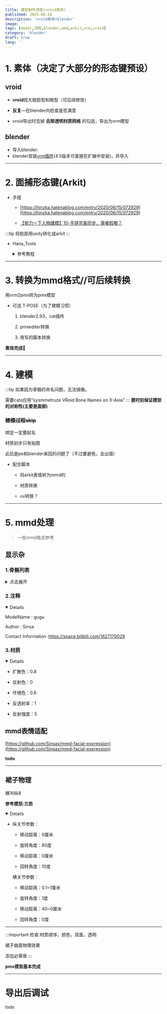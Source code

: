 ```yaml
---
title: 模型制作流程(vroid素体)
published: 2025-08-24
description: 'vroid素体+blender'
image: ''
tags: [model,流程,blender,mmd,arkit,vrm,vroid]
category: 'blender'
draft: true 
lang: ''
---
```


# 1. 素体（决定了大部分的形态键预设）

## vroid
- **vroid**捏大致脸型和眼型（可后续修改）

- **反复**—在blender内检查是否满意

- vroid导出时去掉 **去除透明材质网格** 的勾选，导出为vrm模型

## blender
- 导入blender:
- blender安装[vrm插件](https://github.com/saturday06/VRM-Addon-for-Blender)(4.5版本可直接在扩展中安装)，并导入

<!-- **vroid2pmx**--要求骨骼名不变（Tpose->Apose，angle:35°） -->

---

# 2. 面捕形态键(Arkit)

- 手搓

    - [https://hinzka.hatenablog.com/entry/2020/06/15/072929](https://hinzka.hatenablog.com/entry/2020/06/15/072929)

    - [【努力一下人物建模】10-手搓完美同步，尊嘟假嘟？](https://www.bilibili.com/video/BV1wT421i7T7/?spm_id_from=333.999.list.card_archive.click&vd_source=464747023d65135382bc51c6e3680fc3)

:::tip
将脸部用unity转化成arkit
:::
- Hana_Tools

    <details>
    <summary>参考教程</summary>
    <p>

    [【3D化教學】3D模型精細臉部動補完整攻略，超好用動補軟體與工具介紹，使用HANA Tool快速設置52 Blendshapes！](https://www.youtube.com/watch?v=Ex_CCxz7gK4)

    [【Vroid面捕教程】最简单的面捕/动捕方案（软件见简介）](https://www.bilibili.com/video/BV1Gx4y177CP)
    </p>
    </detials>
    V4（VRM0.0）：

    [https://kuniyan.booth.pm/items/2604269](https://kuniyan.booth.pm/items/2604269)

    - 推荐参数

        ・Unity2020.3.13f1(64bit) 

        ・UniVRM0.98.0 

        ---

        v5（VRM1.0）这阶段好像不太受用

        [https://kuniyan.booth.pm/items/4607357](https://kuniyan.booth.pm/items/4607357)

        - 推荐参数

            ・Unity2020.3.13f1(64bit) 

            ・VRM0.108.0

        但是我他妈买错了

---

# 3. 转换为mmd格式//可后续转换

用vrm2pmx转为pmx模型

- 可选  T-POSE（为了建模习惯）

    1. blender2.93，cat插件

    2. pmxediter转换

    3. 用写的脚本转换

**素体完成**🎉


---

# 4. 建模


:::tip
如果因为骨骼的命名问题，无法镜像。

需要cats应用"sysmmetruze VRoid Bone Names on X-Axia"
:::
**要时刻保证模型的对称性(主要是面部)**



### ~~建模过程skip~~



绑定一定要起名

材质初步只有贴图

此后是pe和blender来回的问题了（不过要避免，会出错）


- 配合脚本

    - 将arkit表情转为mmd的

    - 材质转换

    - uv转换？

    
---

# 5. mmd处理

> 一些mmd格式参考

## 显示杂

### 1.骨骼列表
<details>
<summary>点击展开</summary>
<p>

- ROOT

    - 操作中心

- 表情

- センター

    - 全ての親

    - センター

    - グルーブ

- IK

    - 足ＩＫ

    - つま先ＩＫ

- 体（上）

    - 上半身

    - 首

    - 頭

    - 両目

    - 右目

    - 左目

- 腕

    - 右肩

    - 右手首

    - 右朊捩

    - 右手捩

- 指

    - 略

- 体(下)

    - 下半身

- 足

    - 右足

    - 右ひざ

    - 右足首

    - 右足D

    - 右ひざD 

    - 右足首 D

    - 右足先 EX

    - 右つま先

- 物理

    - 略，可分组
</p></details>



### 2.注释 

<details open=true>
<p>
ModelName : gugu

Author : Sinsa

Contact Information :https://space.bilibili.com/1627170029
</p></details>

### 3.材质

<details open=true>
<p>

- 扩散色：0.8

- 反射色：0

- 环境色：0.6

- 反透射率：1

- 反射强度：5
</p></details>

## mmd表情适配

[https://github.com/Sinsax/mmd-facial-expression](https://github.com/Sinsax/mmd-facial-expression)

**todo**

---

## 裙子物理

横16纵8

**参考模型:兰若**

<details open=true>
<p>

- 纵关节参数：

    - 移动距离：0厘米

    - 旋转角度：80度

    - 移动距离：0厘米

    - 回转角度：10度

    横关节参数：

    - 移动距离：0.1~1厘米

    - 旋转角度：1度

    - 移动距离：40~0厘米

    - 回转角度：0度

</p></details>

---


:::important
检查:材质顺序，颜色，双面，透明

裙子曲面物理效果

添加必需骨
:::

**pmx模型基本完成**
    
---

# 导出后调试

todo





